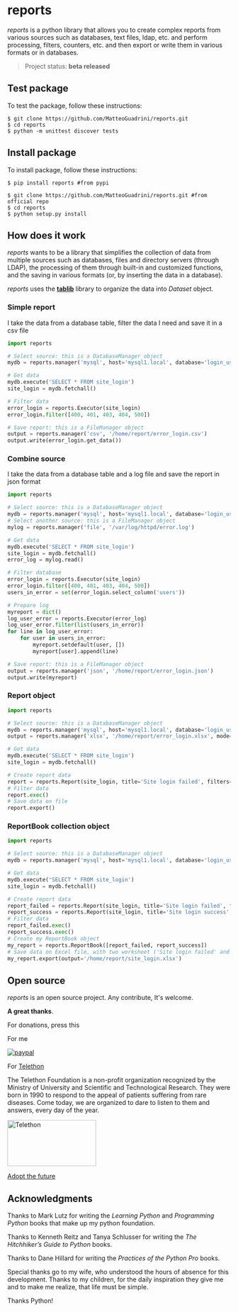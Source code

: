 # reports

_reports_ is a python library that allows you to create complex reports from various sources such as databases, 
text files, ldap, etc. and perform processing, filters, counters, etc. 
and then export or write them in various formats or in databases.

> Project status: **beta released**

## Test package

To test the package, follow these instructions:

```console
$ git clone https://github.com/MatteoGuadrini/reports.git
$ cd reports
$ python -m unittest discover tests
```

## Install package

To install package, follow these instructions:

```console
$ pip install reports #from pypi

$ git clone https://github.com/MatteoGuadrini/reports.git #from official repo
$ cd reports
$ python setup.py install
```

## How does it work

_reports_ wants to be a library that simplifies the collection of data from multiple sources such as databases, 
files and directory servers (through LDAP), the processing of them through built-in and customized functions, 
and the saving in various formats (or, by inserting the data in a database).

_reports_ uses the [**tablib**](https://tablib.readthedocs.io/en/stable/) library to organize the data into _Dataset_ object.

### Simple report

I take the data from a database table, filter the data I need and save it in a csv file

```python
import reports

# Select source: this is a DatabaseManager object
mydb = reports.manager('mysql', host='mysql1.local', database='login_users', username='dba', password='dba0000')

# Get data
mydb.execute('SELECT * FROM site_login')
site_login = mydb.fetchall()

# Filter data
error_login = reports.Executor(site_login)
error_login.filter([400, 401, 403, 404, 500])

# Save report: this is a FileManager object
output = reports.manager('csv', '/home/report/error_login.csv')
output.write(error_login.get_data())

```

### Combine source

I take the data from a database table and a log file and save the report in json format

```python
import reports

# Select source: this is a DatabaseManager object
mydb = reports.manager('mysql', host='mysql1.local', database='login_users', username='dba', password='dba0000')
# Select another source: this is a FileManager object
mylog = reports.manager('file', '/var/log/httpd/error.log')

# Get data
mydb.execute('SELECT * FROM site_login')
site_login = mydb.fetchall()
error_log = mylog.read()

# Filter database
error_login = reports.Executor(site_login)
error_login.filter([400, 401, 403, 404, 500])
users_in_error = set(error_login.select_column('users'))

# Prepare log
myreport = dict()
log_user_error = reports.Executor(error_log)
log_user_error.filter(list(users_in_error))
for line in log_user_error:
    for user in users_in_error:
        myreport.setdefault(user, [])
        myreport[user].append(line)

# Save report: this is a FileManager object
output = reports.manager('json', '/home/report/error_login.json')
output.write(myreport)

```

### Report object

```python
import reports

# Select source: this is a DatabaseManager object
mydb = reports.manager('mysql', host='mysql1.local', database='login_users', username='dba', password='dba0000')
output = reports.manager('xlsx', '/home/report/error_login.xlsx', mode='w')

# Get data
mydb.execute('SELECT * FROM site_login')
site_login = mydb.fetchall()

# Create report data
report = reports.Report(site_login, title='Site login failed', filters=[400, 401, 403, 404, 500], output=output)
# Filter data
report.exec()
# Save data on file
report.export()

```

### ReportBook collection object

```python
import reports

# Select source: this is a DatabaseManager object
mydb = reports.manager('mysql', host='mysql1.local', database='login_users', username='dba', password='dba0000')

# Get data
mydb.execute('SELECT * FROM site_login')
site_login = mydb.fetchall()

# Create report data
report_failed = reports.Report(site_login, title='Site login failed', filters=[400, 401, 403, 404, 500])
report_success = reports.Report(site_login, title='Site login success', filters=[200, 201, 202, 'OK'])
# Filter data
report_failed.exec()
report_success.exec()
# Create my ReportBook object
my_report = reports.ReportBook([report_failed, report_success])
# Save data on Excel file, with two worksheet ('Site login failed' and 'Site login success')
my_report.export(output='/home/report/site_login.xlsx')

```

## Open source
_reports_ is an open source project. Any contribute, It's welcome.

**A great thanks**.

For donations, press this

For me

[![paypal](https://www.paypalobjects.com/en_US/i/btn/btn_donateCC_LG.gif)](https://www.paypal.me/guos)

For [Telethon](http://www.telethon.it/)

The Telethon Foundation is a non-profit organization recognized by the Ministry of University and Scientific and Technological Research.
They were born in 1990 to respond to the appeal of patients suffering from rare diseases.
Come today, we are organized to dare to listen to them and answers, every day of the year.

<a href="https://www.telethon.it/sostienici/dona-ora"> <img src="https://www.telethon.it/dev/_nuxt/img/c6d474e.svg" alt="Telethon" title="Telethon" width="200" height="104" /> </a>

[Adopt the future](https://www.ioadottoilfuturo.it/)


## Acknowledgments

Thanks to Mark Lutz for writing the _Learning Python_ and _Programming Python_ books that make up my python foundation.

Thanks to Kenneth Reitz and Tanya Schlusser for writing the _The Hitchhiker’s Guide to Python_ books.

Thanks to Dane Hillard for writing the _Practices of the Python Pro_ books.

Special thanks go to my wife, who understood the hours of absence for this development. 
Thanks to my children, for the daily inspiration they give me and to make me realize, that life must be simple.

Thanks Python!